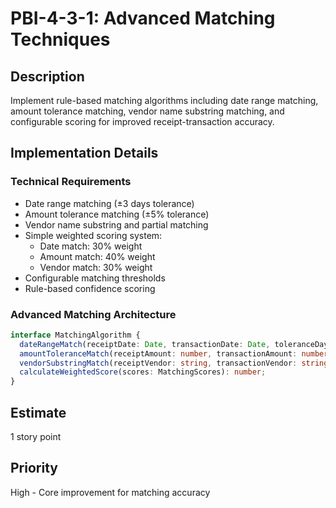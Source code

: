 # PBI-4-3-1: Advanced Matching Techniques

## Description

Implement rule-based matching algorithms including date range matching, amount tolerance matching, vendor name substring
matching, and configurable scoring for improved receipt-transaction accuracy.

## Implementation Details

### Technical Requirements

- Date range matching (±3 days tolerance)
- Amount tolerance matching (±5% tolerance)
- Vendor name substring and partial matching
- Simple weighted scoring system:
  - Date match: 30% weight
  - Amount match: 40% weight
  - Vendor match: 30% weight
- Configurable matching thresholds
- Rule-based confidence scoring

### Advanced Matching Architecture

```typescript
interface MatchingAlgorithm {
  dateRangeMatch(receiptDate: Date, transactionDate: Date, toleranceDays: number): number;
  amountToleranceMatch(receiptAmount: number, transactionAmount: number, tolerancePercent: number): number;
  vendorSubstringMatch(receiptVendor: string, transactionVendor: string): number;
  calculateWeightedScore(scores: MatchingScores): number;
}
```

## Estimate

1 story point

## Priority

High - Core improvement for matching accuracy
